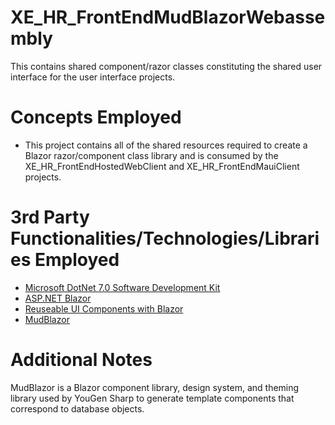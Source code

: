 # XE_HR_FrontEndMudBlazorWebassembly
This contains shared component/razor classes constituting the shared user interface for the user interface projects.
# Concepts Employed
* This project contains all of the shared resources required to create a Blazor razor/component class library and is consumed by the XE_HR_FrontEndHostedWebClient and XE_HR_FrontEndMauiClient projects.
# 3rd Party Functionalities/Technologies/Libraries Employed
* [Microsoft DotNet 7.0 Software Development Kit](https://learn.microsoft.com/en-us/dotnet/csharp/)
* [ASP.NET Blazor](https://learn.microsoft.com/en-us/aspnet/core/blazor)
* [Reuseable UI Components with Blazor](https://learn.microsoft.com/en-us/dotnet/architecture/blazor-for-web-forms-developers/components)
* [MudBlazor](https://mudblazor.com/)
# Additional Notes
MudBlazor is a Blazor component library, design system, and theming library used by YouGen Sharp to generate template components that correspond to database objects.
